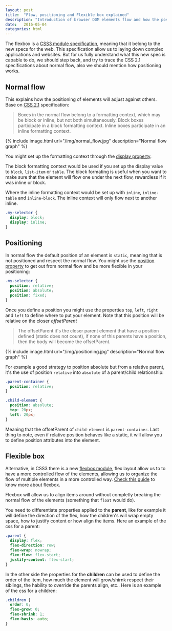 ```yaml
---
layout: post
title:  "Flow, positioning and Flexible box explained"
description: "Introduction of browser DOM elements flow and how the positioning works through CSS specifications"
date:   2016-05-04
categories: html
---
```


The flexbox is a [CSS3 module specification](https://www.w3.org/TR/css-flexbox-1/), meaning that it belong to the new specs for the web. This specification allow us to laying down complex applications and websites. But for us fully understand what this new spec is capable to do, we should step back, and try to trace the CSS 2.1 specifications about normal flow, also we should mention how positioning works.

## Normal flow

This explains how the positioning of elements will adjust against others. Base on [CSS 2.1](https://www.w3.org/TR/CSS21/visuren.html#normal-flow) specification:

> Boxes in the normal flow belong to a formatting context, which may be block or inline, but not both simultaneously. Block boxes participate in a block formatting context. Inline boxes participate in an inline formatting context.

{% include image.html url="/img/normal_flow.jpg" description="Normal flow graph" %}

You might set up the formatting context through the [display property](https://developer.mozilla.org/en-US/docs/Web/CSS/display).

The block formatting context would be used if you set up the display value to `block`, `list-item` or `table`. The block formating is useful when you want to make sure that the element will flow one under the next flow, rewardless if it was inline or block.

Where the inline formatting context would be set up with `inline`, `inline-table` and `inline-block`. The inline context will only flow next to another inline.

```css
.my-selector {
  display: block;
  display: inline;
}
```

## Positioning

In normal flow the default position of an element is `static`, meaning that is not positioned and respect the normal flow. You might use the [position property](https://developer.mozilla.org/en-US/docs/Web/CSS/position) to get out from normal flow and be more flexible in your positioning:

```css
.my-selector {
  position: relative;
  position: absolute;
  position: fixed;
}
```

Once you define a position you might use the properties `top`, `left`, `right` and `left` to define where to put your element. Note that this position will be relative on the closer *offsetParent*

> The offsetParent it's the closer parent element that have a position defined (static does not count), if none of this parents have a position, then the body will become the offsetParent.

{% include image.html url="/img/positioning.jpg" description="Normal flow graph" %}

For example a good strategy to position absolute but from a relative parent, it's the use of position `relative` into `absolute` of a parent/child relationship:

```css
.parent-container {
  position: relative;
}

.child-element {
  position: absolute;
  top: 20px;
  left: 20px;
}
```

Meaning that the offsetParent of `child-element` is `parent-container`. Last thing to note, even if relative position behaves like a static, it will allow you to define position attributes into the element.

## Flexible box
Alternative, in CSS3 there is a new [flexbox module](https://www.w3.org/TR/css-flexbox-1/#flex-containers), flex layout allow us to to have a more controlled flow of the elements, allowing us to organize the flow of multiple elements in a more controlled way. [Check this guide](https://css-tricks.com/snippets/css/a-guide-to-flexbox/) to know more about flexbox.

Flexbox will allow us to align items around without completly breaking the normal flow of the elements (something that `float` would do).

You need to differentiate properties applied to the **parent**, like for example it will define the direction of the flex, how the children's will wrap empty space, how to justify content or how align the items. Here an example of the css for a parent:

```css
.parent {
  display: flex;
  flex-direction: row;
  flex-wrap: nowrap;
  flex-flow: flex-start;
  justify-content: flex-start;
}
```

In the other side the properties for the **children** can be used to define the order of the item, how much the element will grow/shirnk respect their siblings, the hability to override the parents align, etc.. Here is an example of the css for a children:

```css
.children {
  order: 0;
  flex-grow: 0;
  flex-shrink: 1;
  flex-basis: auto;
}
```
